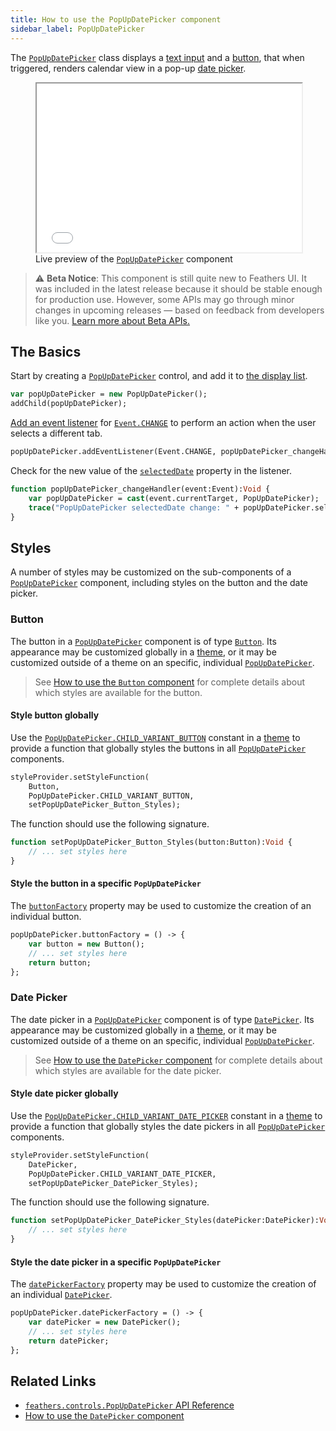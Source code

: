 ```yaml
---
title: How to use the PopUpDatePicker component
sidebar_label: PopUpDatePicker
---
```


The [`PopUpDatePicker`](https://api.feathersui.com/current/feathers/controls/PopUpDatePicker.html) class displays a [text input](./text-input.md) and a [button](./button.md), that when triggered, renders calendar view in a pop-up [date picker](./date-picker.md).

<figure>
<!-- needs to be a bit taller to accomodate larger touch hit areas on mobile -->
<iframe src="/learn/haxe-openfl/samples/pop-up-date-picker.html" width="100%" height="270"></iframe>
<figcaption>Live preview of the <a href="https://api.feathersui.com/current/feathers/controls/PopUpDatePicker.html"><code>PopUpDatePicker</code></a> component</figcaption>
</figure>

> ⚠️ **Beta Notice**: This component is still quite new to Feathers UI. It was included in the latest release because it should be stable enough for production use. However, some APIs may go through minor changes in upcoming releases — based on feedback from developers like you. [Learn more about Beta APIs.](./semver.md#beta-apis)

## The Basics

Start by creating a [`PopUpDatePicker`](https://api.feathersui.com/current/feathers/controls/PopUpDatePicker.html) control, and add it to [the display list](https://books.openfl.org/openfl-developers-guide/display-programming/basics-of-display-programming.html).

```haxe
var popUpDatePicker = new PopUpDatePicker();
addChild(popUpDatePicker);
```

[Add an event listener](https://books.openfl.org/openfl-developers-guide/handling-events/basics-of-handling-events.html) for [`Event.CHANGE`](https://api.openfl.org/openfl/events/Event.html#CHANGE) to perform an action when the user selects a different tab.

```haxe
popUpDatePicker.addEventListener(Event.CHANGE, popUpDatePicker_changeHandler);
```

Check for the new value of the [`selectedDate`](https://api.feathersui.com/current/feathers/controls/PopUpDatePicker.html#selectedDate) property in the listener.

```haxe
function popUpDatePicker_changeHandler(event:Event):Void {
    var popUpDatePicker = cast(event.currentTarget, PopUpDatePicker);
    trace("PopUpDatePicker selectedDate change: " + popUpDatePicker.selectedDate);
}
```

## Styles

A number of styles may be customized on the sub-components of a [`PopUpDatePicker`](https://api.feathersui.com/current/feathers/controls/PopUpDatePicker.html) component, including styles on the button and the date picker.

### Button

The button in a [`PopUpDatePicker`](https://api.feathersui.com/current/feathers/controls/PopUpDatePicker.html) component is of type [`Button`](./button.md). Its appearance may be customized globally in a [theme](./themes.md), or it may be customized outside of a theme on an specific, individual [`PopUpDatePicker`](https://api.feathersui.com/current/feathers/controls/PopUpDatePicker.html).

> See [How to use the `Button` component](./button.md#styles) for complete details about which styles are available for the button.

#### Style button globally

Use the [`PopUpDatePicker.CHILD_VARIANT_BUTTON`](https://api.feathersui.com/current/feathers/controls/PopUpDatePicker.html#CHILD_VARIANT_BUTTON) constant in a [theme](./themes.md) to provide a function that globally styles the buttons in all [`PopUpDatePicker`](https://api.feathersui.com/current/feathers/controls/PopUpDatePicker.html) components.

```haxe
styleProvider.setStyleFunction(
    Button,
    PopUpDatePicker.CHILD_VARIANT_BUTTON,
    setPopUpDatePicker_Button_Styles);
```

The function should use the following signature.

```haxe
function setPopUpDatePicker_Button_Styles(button:Button):Void {
    // ... set styles here
}
```

#### Style the button in a specific `PopUpDatePicker`

The [`buttonFactory`](https://api.feathersui.com/current/feathers/controls/PopUpDatePicker.html#buttonFactory) property may be used to customize the creation of an individual button.

```haxe
popUpDatePicker.buttonFactory = () -> {
    var button = new Button();
    // ... set styles here
    return button;
};
```

### Date Picker

The date picker in a [`PopUpDatePicker`](https://api.feathersui.com/current/feathers/controls/PopUpDatePicker.html) component is of type [`DatePicker`](./date-picker.md). Its appearance may be customized globally in a [theme](./themes.md), or it may be customized outside of a theme on an specific, individual [`PopUpDatePicker`](https://api.feathersui.com/current/feathers/controls/PopUpDatePicker.html).

> See [How to use the `DatePicker` component](./date-picker.md#styles) for complete details about which styles are available for the date picker.

#### Style date picker globally

Use the [`PopUpDatePicker.CHILD_VARIANT_DATE_PICKER`](https://api.feathersui.com/current/feathers/controls/PopUpDatePicker.html#CHILD_VARIANT_DATE_PICKER) constant in a [theme](./themes.md) to provide a function that globally styles the date pickers in all [`PopUpDatePicker`](https://api.feathersui.com/current/feathers/controls/PopUpDatePicker.html) components.

```haxe
styleProvider.setStyleFunction(
    DatePicker,
    PopUpDatePicker.CHILD_VARIANT_DATE_PICKER,
    setPopUpDatePicker_DatePicker_Styles);
```

The function should use the following signature.

```haxe
function setPopUpDatePicker_DatePicker_Styles(datePicker:DatePicker):Void {
    // ... set styles here
}
```

#### Style the date picker in a specific `PopUpDatePicker`

The [`datePickerFactory`](https://api.feathersui.com/current/feathers/controls/PopUpDatePicker.html#datePickerFactory) property may be used to customize the creation of an individual [`DatePicker`](./date-picker.md).

```haxe
popUpDatePicker.datePickerFactory = () -> {
    var datePicker = new DatePicker();
    // ... set styles here
    return datePicker;
};
```

## Related Links

- [`feathers.controls.PopUpDatePicker` API Reference](https://api.feathersui.com/current/feathers/controls/PopUpDatePicker.html)
- [How to use the `DatePicker` component](./date-picker.md)
